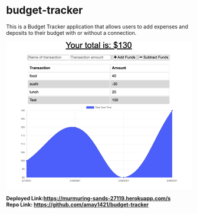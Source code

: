 # budget-tracker

This is a Budget Tracker application that allows users to add expenses and deposits to their budget with or without a connection.

<img src="./public/icons/budget-tracker.png">

<strong>Deployed Link:<strong>https://murmuring-sands-27119.herokuapp.com/s
<br>
<strong>Repo Link:</strong> https://github.com/amay1421/budget-tracker